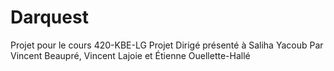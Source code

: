 # Darquest
Projet pour le cours 420-KBE-LG Projet Dirigé présenté à Saliha Yacoub 
Par Vincent Beaupré, Vincent Lajoie et Étienne Ouellette-Hallé

